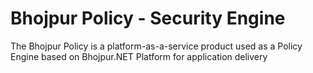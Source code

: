 # Bhojpur Policy - Security Engine
The Bhojpur Policy is a platform-as-a-service product used as a Policy Engine based on Bhojpur.NET Platform for application delivery
